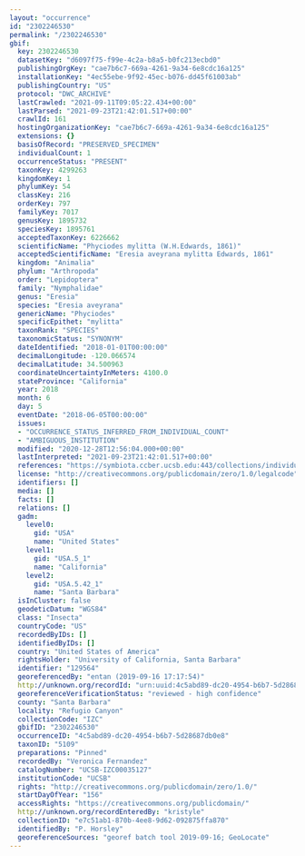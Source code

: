 ```yaml
---
layout: "occurrence"
id: "2302246530"
permalink: "/2302246530"
gbif:
  key: 2302246530
  datasetKey: "d6097f75-f99e-4c2a-b8a5-b0fc213ecbd0"
  publishingOrgKey: "cae7b6c7-669a-4261-9a34-6e8cdc16a125"
  installationKey: "4ec55ebe-9f92-45ec-b076-dd45f61003ab"
  publishingCountry: "US"
  protocol: "DWC_ARCHIVE"
  lastCrawled: "2021-09-11T09:05:22.434+00:00"
  lastParsed: "2021-09-23T21:42:01.517+00:00"
  crawlId: 161
  hostingOrganizationKey: "cae7b6c7-669a-4261-9a34-6e8cdc16a125"
  extensions: {}
  basisOfRecord: "PRESERVED_SPECIMEN"
  individualCount: 1
  occurrenceStatus: "PRESENT"
  taxonKey: 4299263
  kingdomKey: 1
  phylumKey: 54
  classKey: 216
  orderKey: 797
  familyKey: 7017
  genusKey: 1895732
  speciesKey: 1895761
  acceptedTaxonKey: 6226662
  scientificName: "Phyciodes mylitta (W.H.Edwards, 1861)"
  acceptedScientificName: "Eresia aveyrana mylitta Edwards, 1861"
  kingdom: "Animalia"
  phylum: "Arthropoda"
  order: "Lepidoptera"
  family: "Nymphalidae"
  genus: "Eresia"
  species: "Eresia aveyrana"
  genericName: "Phyciodes"
  specificEpithet: "mylitta"
  taxonRank: "SPECIES"
  taxonomicStatus: "SYNONYM"
  dateIdentified: "2018-01-01T00:00:00"
  decimalLongitude: -120.066574
  decimalLatitude: 34.500963
  coordinateUncertaintyInMeters: 4100.0
  stateProvince: "California"
  year: 2018
  month: 6
  day: 5
  eventDate: "2018-06-05T00:00:00"
  issues:
  - "OCCURRENCE_STATUS_INFERRED_FROM_INDIVIDUAL_COUNT"
  - "AMBIGUOUS_INSTITUTION"
  modified: "2020-12-28T12:56:04.000+00:00"
  lastInterpreted: "2021-09-23T21:42:01.517+00:00"
  references: "https://symbiota.ccber.ucsb.edu:443/collections/individual/index.php?occid=129564"
  license: "http://creativecommons.org/publicdomain/zero/1.0/legalcode"
  identifiers: []
  media: []
  facts: []
  relations: []
  gadm:
    level0:
      gid: "USA"
      name: "United States"
    level1:
      gid: "USA.5_1"
      name: "California"
    level2:
      gid: "USA.5.42_1"
      name: "Santa Barbara"
  isInCluster: false
  geodeticDatum: "WGS84"
  class: "Insecta"
  countryCode: "US"
  recordedByIDs: []
  identifiedByIDs: []
  country: "United States of America"
  rightsHolder: "University of California, Santa Barbara"
  identifier: "129564"
  georeferencedBy: "entan (2019-09-16 17:17:54)"
  http://unknown.org/recordId: "urn:uuid:4c5abd89-dc20-4954-b6b7-5d28687db0e8"
  georeferenceVerificationStatus: "reviewed - high confidence"
  county: "Santa Barbara"
  locality: "Refugio Canyon"
  collectionCode: "IZC"
  gbifID: "2302246530"
  occurrenceID: "4c5abd89-dc20-4954-b6b7-5d28687db0e8"
  taxonID: "5109"
  preparations: "Pinned"
  recordedBy: "Veronica Fernandez"
  catalogNumber: "UCSB-IZC00035127"
  institutionCode: "UCSB"
  rights: "http://creativecommons.org/publicdomain/zero/1.0/"
  startDayOfYear: "156"
  accessRights: "https://creativecommons.org/publicdomain/"
  http://unknown.org/recordEnteredBy: "kristyle"
  collectionID: "e7c51ab1-870b-4ee8-9d62-092875ffa870"
  identifiedBy: "P. Horsley"
  georeferenceSources: "georef batch tool 2019-09-16; GeoLocate"
---
```

